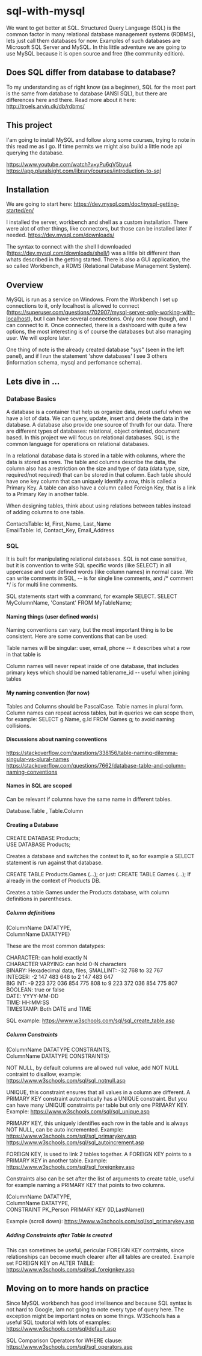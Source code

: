 # sql-with-mysql

We want to get better at SQL. Structured Query Language (SQL) is the common factor in many relational database management systems (RDBMS), lets just call them databases for now. Examples of such databases are Microsoft SQL Server and MySQL. In this little adventure we are going to use MySQL because it is open source and free (the community edition).

## Does SQL differ from database to database?

To my understanding as of right know (as a beginner), SQL for the most part is the same from database to database (ANSI SQL), but there are differences here and there. Read more about it here: http://troels.arvin.dk/db/rdbms/

## This project

I'am going to install MySQL and follow along some courses, trying to note in this read me as I go. If time permits we might also build a little node api querying the database.

https://www.youtube.com/watch?v=yPu6qV5byu4  
https://app.pluralsight.com/library/courses/introduction-to-sql

## Installation

We are going to start here: https://dev.mysql.com/doc/mysql-getting-started/en/

I installed the server, workbench and shell as a custom installation. There were alot of other things, like connectors, but those can be installed later if needed. https://dev.mysql.com/downloads/

The syntax to connect with the shell I downloaded (https://dev.mysql.com/downloads/shell/) was a little bit different than whats described in the getting started. There is also a GUI application, the so called Workbench, a RDMS (Relational Database Management System).

## Overview

MySQL is run as a service on Windows. From the Workbench I set up connections to it, only localhost is allowed to connect (https://superuser.com/questions/702907/mysql-server-only-working-with-localhost), but I can have several connections. Only one now though, and I can connect to it. Once connected, there is a dashboard with quite a few options, the most interesting is of course the databases but also managing user. We will explore later.

One thing of note is the already created database "sys" (seen in the left panel), and if I run the statement 'show databases' I see 3 others (information schema, mysql and perfomance schema).

## Lets dive in ...

### Database Basics

A database is a container that help us organize data, most useful when we have a lot of data. We can query, update, insert and delete the data in the database. A database also provide one source of thruth for our data. There are different types of databases: relational, object oriented, document based. In this project we will focus on relational databases. SQL is the common language for operations on relational databases.

In a relational database data is stored in a table with columns, where the data is stored as rows. The table and columns describe the data, the column also has a restriction on the size and type of data (data type, size, required/not required) that can be stored in that column. Each table should have one key column that can uniquely identify a row, this is called a Primary Key. A table can also have a column called Foreign Key, that is a link to a Primary Key in another table.

When designing tables, think about using relations between tables instead of adding columns to one table.

ContactsTable: Id, First_Name, Last_Name  
EmailTable: Id, Contact_Key, Email_Address

### SQL

It is built for manipulating relational databases. SQL is not case sensitive, but it is convention to write SQL specific words (like SELECT) in all uppercase and user defined words (like column names) in normal case. We can write comments in SQL, -- is for single line comments, and /* comment */ is for multi line comments.

SQL statements start with a command, for example SELECT. SELECT MyColumnName, 'Constant' FROM MyTableName;

#### Naming things (user defined words)

Naming conventions can vary, but the most important thing is to be consistent. Here are some conventions that can be used:

Table names will be singular: user, email, phone -- it describes what a row in that table is

Column names will never repeat inside of one database, that includes primary keys which should be named tablename_id -- useful when joining tables

#### My naming convention (for now)

Tables and Columns should be PascalCase. Table names in plural form. Column names can repeat across tables, but in queries we can scope them, for example: SELECT g.Name, g.Id FROM Games g; to avoid naming collisions.

#### Discussions about naming conventions

https://stackoverflow.com/questions/338156/table-naming-dilemma-singular-vs-plural-names  
https://stackoverflow.com/questions/7662/database-table-and-column-naming-conventions

#### Names in SQL are scoped

Can be relevant if columns have the same name in different tables.

Database.Table , Table.Column

#### Creating a Database

CREATE DATABASE Products;  
USE DATABASE Products;

Creates a database and switches the context to it, so for example a SELECT statement is run against that database.

CREATE TABLE Products.Games (...); or just: CREATE TABLE Games (...); If already in the context of Products DB.

Creates a table Games under the Products database, with column definitions in parentheses.

##### Column definitions

(ColumnName DATATYPE,  
ColumnName DATATYPE)

These are the most common datatypes:

CHARACTER: can hold exactly N  
CHARACTER VARYING: can hold 0-N characters  
BINARY: Hexadecimal data, files, 
SMALLINT: -32 768 to 32 767  
INTEGER: -2 147 483 648 to 2 147 483 647  
BIG INT: -9 223 372 036 854 775 808 to 9 223 372 036 854 775 807  
BOOLEAN: true or false  
DATE: YYYY-MM-DD  
TIME: HH:MM:SS  
TIMESTAMP: Both DATE and TIME

SQL example: https://www.w3schools.com/sql/sql_create_table.asp

##### Column Constraints

(ColumnName DATATYPE CONSTRAINTS,  
ColumnName DATATYPE CONSTRAINTS)

NOT NULL, by default columns are allowed null value, add NOT NULL contraint to disallow, example:  
https://www.w3schools.com/sql/sql_notnull.asp

UNIQUE, this constraint ensures that all values in a column are different. A PRIMARY KEY constraint automatically has a UNIQUE constraint. But you can have many UNIQUE constraints per table but only one PRIMARY KEY. Example: https://www.w3schools.com/sql/sql_unique.asp

PRIMARY KEY, this uniquely identifies each row in the table and is always NOT NULL, can be auto incremented. Example:  
https://www.w3schools.com/sql/sql_primarykey.asp  
https://www.w3schools.com/sql/sql_autoincrement.asp

FOREIGN KEY, is used to link 2 tables together. A FOREIGN KEY points to a PRIMARY KEY in another table. Example:  
https://www.w3schools.com/sql/sql_foreignkey.asp

Constraints also can be set after the list of arguments to create table, useful for example naming a PRIMARY KEY that points to two columns.  

(ColumnName DATATYPE,  
ColumnName DATATYPE,  
CONSTRAINT PK_Person PRIMARY KEY (ID,LastName))

Example (scroll down): https://www.w3schools.com/sql/sql_primarykey.asp

##### Adding Constraints after Table is created

This can sometimes be useful, pericular FOREIGN KEY contraints, since relationships can become much clearer after all tables are created. Example set FOREIGN KEY on ALTER TABLE: https://www.w3schools.com/sql/sql_foreignkey.asp

## Moving on to more hands on practice

Since MySQL workbench has good intellisence and because SQL syntax is not hard to Google, Iam not going to note every type of query here. The exception might be important notes on some things. W3Schools has a useful SQL toutorial with lots of examples: https://www.w3schools.com/sql/default.asp

SQL Comparison Operators for WHERE clause:  
https://www.w3schools.com/sql/sql_operators.asp
